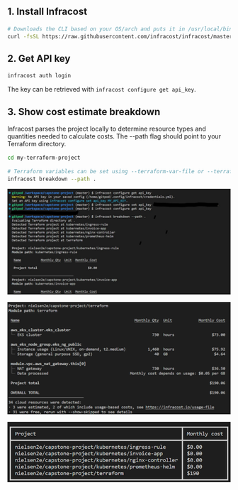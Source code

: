 ## 1. Install Infracost
```sh
# Downloads the CLI based on your OS/arch and puts it in /usr/local/bin
curl -fsSL https://raw.githubusercontent.com/infracost/infracost/master/scripts/install.sh | sh
```
## 2. Get API key
```sh
infracost auth login
```
The key can be retrieved with `infracost configure get api_key`.

## 3. Show cost estimate breakdown
Infracost parses the project locally to determine resource types and quantities needed to calculate costs. The --path flag should point to your Terraform directory.
```sh
cd my-terraform-project
```
```sh
# Terraform variables can be set using --terraform-var-file or --terraform-var
infracost breakdown --path .
```

![Details](images/Screenshot_20230710_024530_LI.jpg)

![Second](images/Screenshot_20230710_024552.png)

![Third](images/Screenshot_20230710_025705.png)